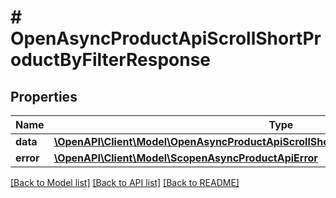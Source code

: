 # # OpenAsyncProductApiScrollShortProductByFilterResponse

## Properties

Name | Type | Description | Notes
------------ | ------------- | ------------- | -------------
**data** | [**\OpenAPI\Client\Model\OpenAsyncProductApiScrollShortProductByFilterResponseProduct[]**](OpenAsyncProductApiScrollShortProductByFilterResponseProduct.md) |  | [optional]
**error** | [**\OpenAPI\Client\Model\ScopenAsyncProductApiError**](ScopenAsyncProductApiError.md) |  | [optional]

[[Back to Model list]](../../README.md#models) [[Back to API list]](../../README.md#endpoints) [[Back to README]](../../README.md)
